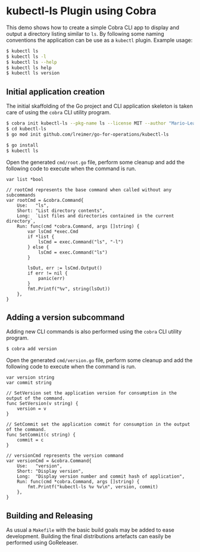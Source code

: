 # kubectl-ls Plugin using Cobra

This demo shows how to create a simple Cobra CLI app to display and output
a directory listing similar to `ls`. By following some naming conventions the
application can be use as a `kubectl` plugin. Example usage:
```bash
$ kubectl ls
$ kubectl ls -l
$ kubectl ls --help
$ kubectl ls help
$ kubectl ls version
```

## Initial application creation

The initial skaffolding of the Go project and CLI application skeleton is taken care
of using the `cobra` CLI utility program.

```bash
$ cobra init kubectl-ls --pkg-name ls --license MIT --author "Mario-Leander Reimer"
$ cd kubectl-ls
$ go mod init github.com/lreimer/go-for-operations/kubectl-ls

$ go install
$ kubectl ls
```

Open the generated `cmd/root.go` file, perform some cleanup and add the following code
to execute when the command is run.
```golang
var list *bool

// rootCmd represents the base command when called without any subcommands
var rootCmd = &cobra.Command{
	Use:   "ls",
	Short: "List directory contents",
	Long:  `List files and directories contained in the current directory`,
	Run: func(cmd *cobra.Command, args []string) {
		var lsCmd *exec.Cmd
		if *list {
			lsCmd = exec.Command("ls", "-l")
		} else {
			lsCmd = exec.Command("ls")
		}

		lsOut, err := lsCmd.Output()
		if err != nil {
			panic(err)
		}
		fmt.Printf("%v", string(lsOut))
	},
}
```

## Adding a version subcommand

Adding new CLI commands is also performed using the `cobra` CLI utility program.

```bash
$ cobra add version
```

Open the generated `cmd/version.go` file, perform some cleanup and add the following code
to execute when the command is run.
```golang
var version string
var commit string

// SetVersion set the application version for consumption in the output of the command.
func SetVersion(v string) {
	version = v
}

// SetCommit set the application commit for consumption in the output of the command.
func SetCommit(c string) {
	commit = c
}

// versionCmd represents the version command
var versionCmd = &cobra.Command{
	Use:   "version",
	Short: "Display version",
	Long:  "Display version number and commit hash of application",
	Run: func(cmd *cobra.Command, args []string) {
		fmt.Printf("kubectl-ls %v %v\n", version, commit)
	},
}
``` 

## Building and Releasing

As usual a `Makefile` with the basic build goals may be added to ease development. Building the
final distributions artefacts can easily be performed using GoReleaser.
